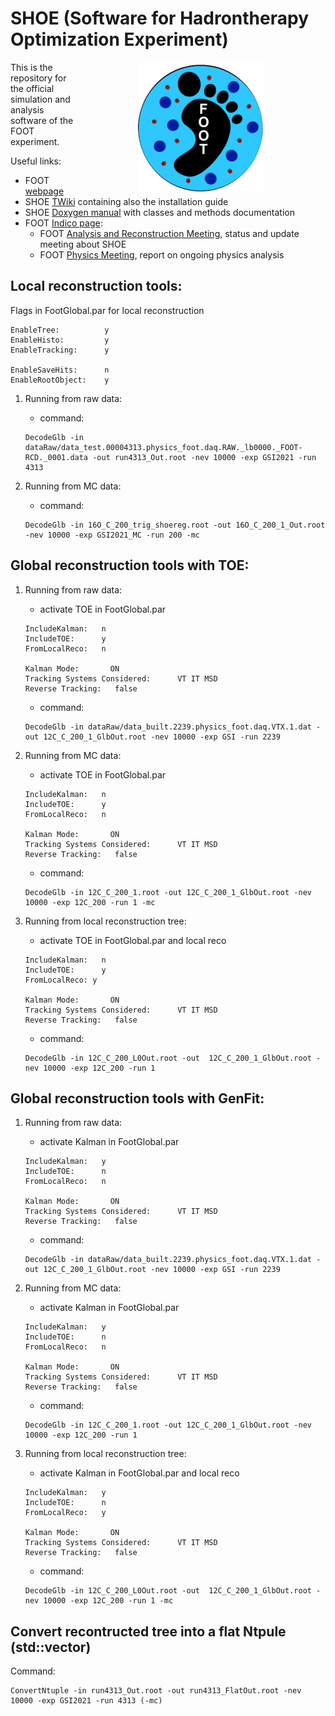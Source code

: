 # SHOE (Software for Hadrontherapy Optimization Experiment)
<img src="docs/FOOT_logo.png" align="right" width="200" hspace="100">
This is the repository for the official simulation and analysis software of the FOOT  experiment.

Useful links:
- FOOT [webpage](https://web.infn.it/foot/en/home/)
- SHOE [TWiki](http://arpg-serv.ing2.uniroma1.it/twiki/bin/view/Main/FOOTSoftware) containing also the installation guide
- SHOE [Doxygen manual](https://asarti.baltig-pages.infn.it/shoe/) with classes and methods documentation
- FOOT [Indico page](https://agenda.infn.it/category/903/):
  - FOOT [Analysis and Reconstruction Meeting](https://agenda.infn.it/category/1858/), status and update meeting about SHOE 
  - FOOT [Physics Meeting](https://agenda.infn.it/category/1375/), report on ongoing physics analysis

## Local reconstruction tools:

Flags in FootGlobal.par for local reconstruction
```
EnableTree:          y
EnableHisto:         y
EnableTracking:      y

EnableSaveHits:      n
EnableRootObject:    y
```

1) Running from raw data:
   - command:
   ```
   DecodeGlb -in dataRaw/data_test.00004313.physics_foot.daq.RAW._lb0000._FOOT-RCD._0001.data -out run4313_Out.root -nev 10000 -exp GSI2021 -run 4313
   ```

2) Running from MC data:
   - command:
   ```
   DecodeGlb -in 16O_C_200_trig_shoereg.root -out 16O_C_200_1_Out.root -nev 10000 -exp GSI2021_MC -run 200 -mc
   ```

## Global reconstruction tools with TOE:

1) Running from raw data:
   - activate TOE in FootGlobal.par
   ```
   IncludeKalman:   n
   IncludeTOE:      y
   FromLocalReco:   n

   Kalman Mode:       ON
   Tracking Systems Considered:      VT IT MSD
   Reverse Tracking:   false
   ```
   - command:
   ```
   DecodeGlb -in dataRaw/data_built.2239.physics_foot.daq.VTX.1.dat -out 12C_C_200_1_GlbOut.root -nev 10000 -exp GSI -run 2239
   ```

2) Running from MC data:
   - activate TOE in FootGlobal.par
   ```
   IncludeKalman:   n
   IncludeTOE:      y
   FromLocalReco:   n

   Kalman Mode:       ON
   Tracking Systems Considered:      VT IT MSD
   Reverse Tracking:   false
   ```
   - command:
   ```
   DecodeGlb -in 12C_C_200_1.root -out 12C_C_200_1_GlbOut.root -nev 10000 -exp 12C_200 -run 1 -mc
   ```

3) Running from local reconstruction tree:
   - activate TOE in FootGlobal.par and local reco
   ```
   IncludeKalman:   n
   IncludeTOE:      y
   FromLocalReco: y

   Kalman Mode:       ON
   Tracking Systems Considered:      VT IT MSD
   Reverse Tracking:   false
   ```
   - command:
   ```
   DecodeGlb -in 12C_C_200_L0Out.root -out  12C_C_200_1_GlbOut.root -nev 10000 -exp 12C_200 -run 1
   ```

## Global reconstruction tools with GenFit:

1) Running from raw data:
   - activate Kalman in FootGlobal.par
   ```
   IncludeKalman:   y
   IncludeTOE:      n
   FromLocalReco:   n

   Kalman Mode:       ON
   Tracking Systems Considered:      VT IT MSD
   Reverse Tracking:   false
   ```
   - command:
   ```
   DecodeGlb -in dataRaw/data_built.2239.physics_foot.daq.VTX.1.dat -out 12C_C_200_1_GlbOut.root -nev 10000 -exp GSI -run 2239
   ```

2) Running from MC data:
   - activate Kalman in FootGlobal.par
   ```
   IncludeKalman:   y
   IncludeTOE:      n
   FromLocalReco:   n

   Kalman Mode:       ON
   Tracking Systems Considered:      VT IT MSD
   Reverse Tracking:   false
   ```
   - command:
   ```
   DecodeGlb -in 12C_C_200_1.root -out 12C_C_200_1_GlbOut.root -nev 10000 -exp 12C_200 -run 1
   ```

3) Running from local reconstruction tree:
   - activate Kalman in FootGlobal.par and local reco
   ```
   IncludeKalman:   y
   IncludeTOE:      n
   FromLocalReco:   y

   Kalman Mode:       ON
   Tracking Systems Considered:      VT IT MSD
   Reverse Tracking:   false
   ```
   - command:
   ```
   DecodeGlb -in 12C_C_200_L0Out.root -out  12C_C_200_1_GlbOut.root -nev 10000 -exp 12C_200 -run 1 -mc
   ```

## Convert recontructed tree into a flat Ntpule (std::vector)
Command:
```
ConvertNtuple -in run4313_Out.root -out run4313_FlatOut.root -nev 10000 -exp GSI2021 -run 4313 (-mc)
```

